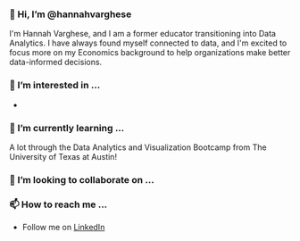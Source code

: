 ### 👋 Hi, I’m @hannahvarghese

I'm Hannah Varghese, and I am a former educator transitioning into Data Analytics. I have always found myself connected to data, and I'm excited to focus more on my Economics background to help organizations make better data-informed decisions.   

### 👀 I’m interested in ... 
 * 

### 🌱 I’m currently learning ... 
A lot through the Data Analytics and Visualization Bootcamp from The University of Texas at Austin!

### 💞️ I’m looking to collaborate on ... 

### 📫 How to reach me ...
  * Follow me on [LinkedIn](https://www.linkedin.com/in/hannahvarghese/)
<!---
hannahvarghese/hannahvarghese is a ✨ special ✨ repository because its `README.md` (this file) appears on your GitHub profile.
You can click the Preview link to take a look at your changes.
--->
